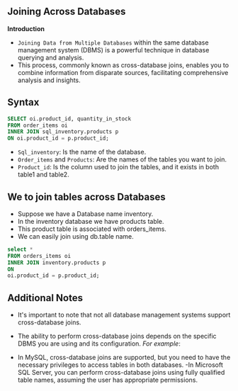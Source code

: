 ## Joining Across Databases

**Introduction**

- `Joining Data from Multiple Databases` within the same database management system (DBMS) is a powerful technique in database querying and analysis.
-  This process, commonly known as cross-database joins, enables you to combine information from disparate sources, facilitating comprehensive analysis and insights. 

## Syntax

```sql
SELECT oi.product_id, quantity_in_stock
FROM order_items oi
INNER JOIN sql_inventory.products p
ON oi.product_id = p.product_id;
```

- `Sql_inventory`: Is the name of the database.
- `Order_items` and `Products`: Are the names of the tables you want to join.
- `Product_id`: Is the column used to join the tables, and it exists in both table1 and table2.

## We to join tables across Databases
- Suppose we have a Database name inventory.
- In the inventory database we have products table.
- This product table is associated with orders_items.
- We can easily join using db.table name.

```sql
select * 
FROM orders_items oi
INNER JOIN inventory.products p
ON
oi.product_id = p.product_id;
```
## Additional Notes

- It's important to note that not all database management systems support cross-database joins. 
- The ability to perform cross-database joins depends on the specific DBMS you are using and its configuration. *For example*:

- In MySQL, cross-database joins are supported, but you need to have the necessary privileges to access tables in both databases.
-In Microsoft SQL Server, you can perform cross-database joins using fully qualified table names, assuming the user has appropriate permissions.








